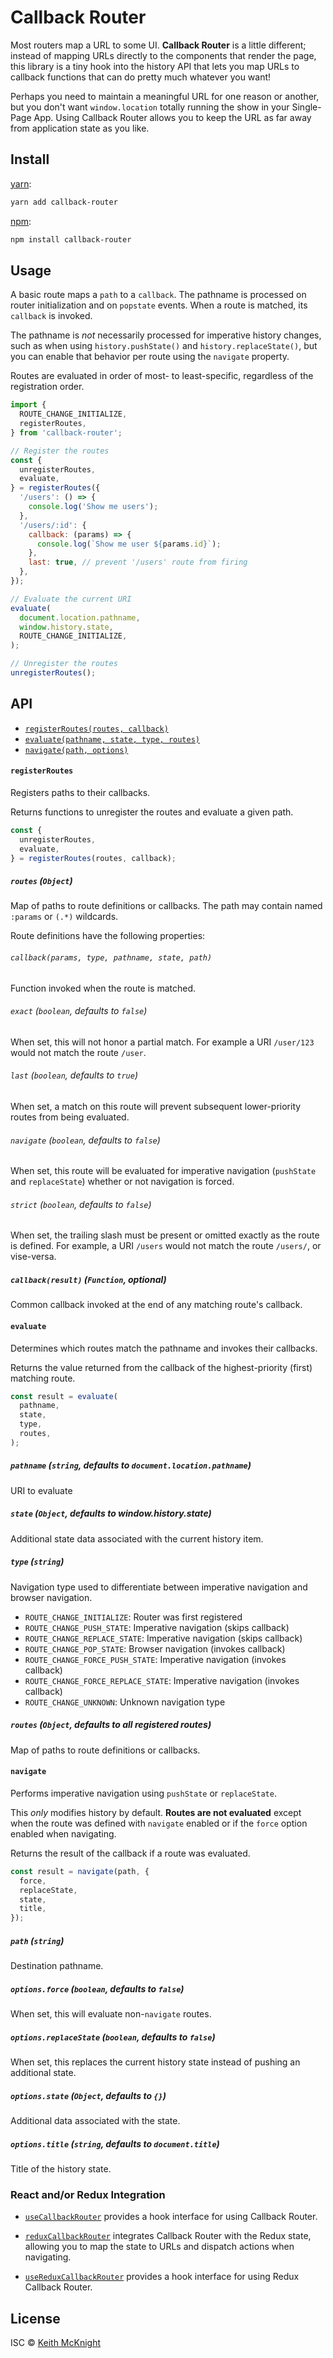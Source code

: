 # Callback Router

Most routers map a URL to some UI. **Callback Router** is a little different;
instead of mapping URLs directly to the components that render the page, this
library is a tiny hook into the history API that lets you map URLs to callback
functions that can do pretty much whatever you want!

Perhaps you need to maintain a meaningful URL for one reason or another, but you
don't want `window.location` totally running the show in your Single-Page App.
Using Callback Router allows you to keep the URL as far away from application
state as you like.


## Install

[yarn][]:
```bash
yarn add callback-router
```

[npm][]:

```bash
npm install callback-router
```


## Usage

A basic route maps a `path` to a `callback`. The pathname is processed on router
initialization and on `popstate` events. When a route is matched, its `callback`
is invoked.

The pathname is _not_ necessarily processed for imperative history changes, such
as when using `history.pushState()` and `history.replaceState()`, but you can
enable that behavior per route using the `navigate` property.

Routes are evaluated in order of most- to least-specific, regardless of the registration order.

```js
import {
  ROUTE_CHANGE_INITIALIZE,
  registerRoutes,
} from 'callback-router';

// Register the routes
const {
  unregisterRoutes,
  evaluate,
} = registerRoutes({
  '/users': () => {
    console.log('Show me users');
  },
  '/users/:id': {
    callback: (params) => {
      console.log(`Show me user ${params.id}`);
    },
    last: true, // prevent '/users' route from firing
  },
});

// Evaluate the current URI
evaluate(
  document.location.pathname,
  window.history.state,
  ROUTE_CHANGE_INITIALIZE,
);

// Unregister the routes
unregisterRoutes();
```


## API

* [`registerRoutes(routes, callback)`](#registerRoutes)
* [`evaluate(pathname, state, type, routes)`](#evaluate)
* [`navigate(path, options)`](#navigate)

####  `registerRoutes`

Registers paths to their callbacks.

Returns functions to unregister the routes and evaluate a given path.

```js
const {
  unregisterRoutes,
  evaluate,
} = registerRoutes(routes, callback);
```

##### `routes` (`Object`)

Map of paths to route definitions or callbacks.
The path may contain named `:params` or `(.*)` wildcards.

Route definitions have the following properties:

###### `callback(params, type, pathname, state, path)`

Function invoked when the route is matched.

###### `exact` (`boolean`, defaults to `false`)

When set, this will not honor a partial match.
For example a URI `/user/123` would not match the route `/user`.

###### `last` (`boolean`, defaults to `true`)

When set, a match on this route will prevent subsequent lower-priority routes
from being evaluated.

###### `navigate` (`boolean`, defaults to `false`)

When set, this route will be evaluated for imperative navigation (`pushState`
and `replaceState`) whether or not navigation is forced.

###### `strict` (`boolean`, defaults to `false`)

When set, the trailing slash must be present or omitted exactly as the route is
defined. For example, a URI `/users` would not match the route `/users/`, or
vise-versa.

##### `callback(result)` (`Function`, optional)

Common callback invoked at the end of any matching route's callback.


#### `evaluate`

Determines which routes match the pathname and invokes their callbacks.

Returns the value returned from the callback of the highest-priority (first)
matching route.

```js
const result = evaluate(
  pathname,
  state,
  type,
  routes,
);
```

##### `pathname` (`string`, defaults to `document.location.pathname`)

URI to evaluate

##### `state` (`Object`, defaults to window.history.state)

Additional state data associated with the current history item.

##### `type` (`string`)

Navigation type used to differentiate between imperative navigation and browser navigation.

* `ROUTE_CHANGE_INITIALIZE`: Router was first registered
* `ROUTE_CHANGE_PUSH_STATE`: Imperative navigation (skips callback)
* `ROUTE_CHANGE_REPLACE_STATE`: Imperative navigation (skips callback)
* `ROUTE_CHANGE_POP_STATE`: Browser navigation (invokes callback)
* `ROUTE_CHANGE_FORCE_PUSH_STATE`: Imperative navigation (invokes callback)
* `ROUTE_CHANGE_FORCE_REPLACE_STATE`: Imperative navigation  (invokes callback)
* `ROUTE_CHANGE_UNKNOWN`: Unknown navigation type

##### `routes` (`Object`, defaults to all registered routes)

Map of paths to route definitions or callbacks.


#### `navigate`

Performs imperative navigation using `pushState` or `replaceState`.

This _only_ modifies history by default. **Routes are not evaluated** except
when the route was defined with `navigate` enabled or if the `force` option
enabled when navigating.

Returns the result of the callback if a route was evaluated.

```js
const result = navigate(path, {
  force,
  replaceState,
  state,
  title,
});
```

##### `path` (`string`)

Destination pathname.

##### `options.force` (`boolean`, defaults to `false`)

When set, this will evaluate non-`navigate` routes.

##### `options.replaceState` (`boolean`, defaults to `false`)

When set, this replaces the current history state instead of pushing an
additional state.

##### `options.state` (`Object`, defaults to `{}`)

Additional data associated with the state.

##### `options.title` (`string`, defaults to `document.title`)

Title of the history state.


### React and/or Redux Integration

* [`useCallbackRouter`](https://github.com/kmck/callback-router/tree/master/packages/react-use-callback-router)
  provides a hook interface for using Callback Router.

* [`reduxCallbackRouter`](https://github.com/kmck/callback-router/tree/master/packages/redux-callback-router)
  integrates Callback Router with the Redux state, allowing you to map the state
  to URLs and dispatch actions when navigating.

* [`useReduxCallbackRouter`](https://github.com/kmck/callback-router/tree/master/packages/react-use-redux-callback-router)
  provides a hook interface for using Redux Callback Router.


## License

ISC © [Keith McKnight](https://github.com/kmck)


[yarn]: https://yarnpkg.com/lang/en/docs/install
[npm]: https://docs.npmjs.com/cli/install

